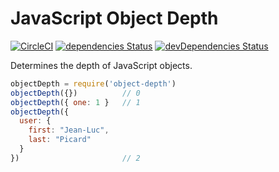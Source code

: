 # JavaScript Object Depth

[![CircleCI](https://circleci.com/gh/Originate/object-depth-js.svg?style=shield)](https://circleci.com/gh/Originate/object-depth-js)
[![dependencies Status](https://david-dm.org/Originate/object-depth-js/status.svg)](https://david-dm.org/Originate/object-depth-js)
[![devDependencies Status](https://david-dm.org/Originate/object-depth-js/dev-status.svg)](https://david-dm.org/Originate/object-depth-js?type=dev)

Determines the depth of JavaScript objects.

```js
objectDepth = require('object-depth')
objectDepth({})          // 0
objectDepth({ one: 1 }   // 1
objectDepth({
  user: {
    first: "Jean-Luc",
    last: "Picard"
  }
})                       // 2
```

